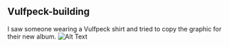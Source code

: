 ## Vulfpeck-building
I saw someone wearing a Vulfpeck shirt and tried to copy the graphic for their new album.
![Alt Text](https://github.com/brennnnan/p5-projects/vulfpeck-building/vulfpeck.png)


